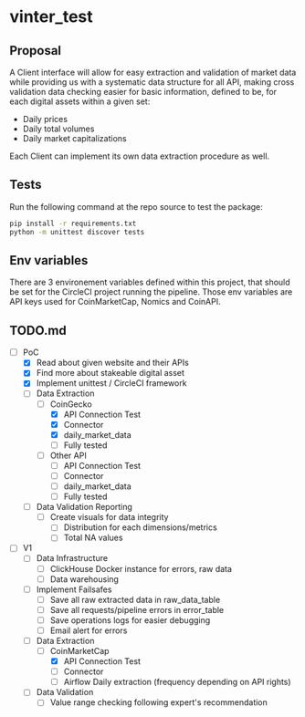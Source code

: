# vinter_test

## Proposal

A Client interface will allow for easy extraction and validation of market
data while providing us with a systematic data structure for all API,
making cross validation data checking easier for basic information, defined
to be, for each digital assets within a given set:
- Daily prices
- Daily total volumes
- Daily market capitalizations

Each Client can implement its own data extraction procedure as well.


## Tests

Run the following command at the repo source to test the package:

```bash
pip install -r requirements.txt
python -m unittest discover tests
```


## Env variables
There are 3 environement variables defined within this project, that should be
set for the CircleCI project running the pipeline.
Those env variables are API keys used for CoinMarketCap, Nomics and CoinAPI.


## TODO.md

- [ ] PoC
    - [X] Read about given website and their APIs
    - [X] Find more about stakeable digital asset
    - [X] Implement unittest / CircleCI framework
    - [ ] Data Extraction
        - [ ] CoinGecko
            - [X] API Connection Test
            - [X] Connector
            - [X] daily_market_data
            - [ ] Fully tested
        - [ ] Other API
            - [ ] API Connection Test
            - [ ] Connector
            - [ ] daily_market_data
            - [ ] Fully tested
    - [ ] Data Validation Reporting
        - [ ] Create visuals for data integrity
            - [ ] Distribution for each dimensions/metrics
            - [ ] Total NA values

- [ ] V1
    - [ ] Data Infrastructure
        - [ ] ClickHouse Docker instance for errors, raw data
        - [ ] Data warehousing
    - [ ] Implement Failsafes
        - [ ] Save all raw extracted data in raw_data_table
        - [ ] Save all requests/pipeline errors in error_table
        - [ ] Save operations logs for easier debugging
        - [ ] Email alert for errors
    - [ ] Data Extraction
        - [ ] CoinMarketCap
            - [X] API Connection Test
            - [ ] Connector
            - [ ] Airflow Daily extraction (frequency depending on API rights)
    - [ ] Data Validation
        - [ ] Value range checking following expert's recommendation